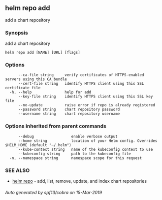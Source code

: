 ## helm repo add

add a chart repository

### Synopsis

add a chart repository

```
helm repo add [NAME] [URL] [flags]
```

### Options

```
      --ca-file string     verify certificates of HTTPS-enabled servers using this CA bundle
      --cert-file string   identify HTTPS client using this SSL certificate file
  -h, --help               help for add
      --key-file string    identify HTTPS client using this SSL key file
      --no-update          raise error if repo is already registered
      --password string    chart repository password
      --username string    chart repository username
```

### Options inherited from parent commands

```
      --debug                 enable verbose output
      --home string           location of your Helm config. Overrides $HELM_HOME (default "~/.helm")
      --kube-context string   name of the kubeconfig context to use
      --kubeconfig string     path to the kubeconfig file
  -n, --namespace string      namespace scope for this request
```

### SEE ALSO

* [helm repo](helm_repo.md)	 - add, list, remove, update, and index chart repositories

###### Auto generated by spf13/cobra on 15-Mar-2019
